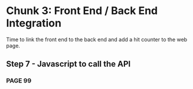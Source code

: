 # Chunk 3: Front End / Back End Integration
Time to link the front end to the back end and add a hit counter to the web page.
## Step 7 - Javascript to call the API

### PAGE 99
